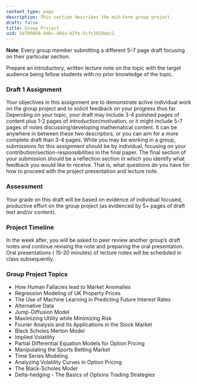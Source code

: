 ```yaml
---
content_type: page
description: This section describes the mid-term group project.
draft: false
title: Group Project
uid: 10709860-4d6c-485a-b2fe-5cfc2910ebc1
---
```

**Note**: Every group member submitting a different 5–7 page draft focusing on their particular section.

Prepare an introductory, written lecture note on the topic with the target audience being fellow students with no prior knowledge of the topic.

### Draft 1 Assignment

Your objectives in this assignment are to demonstrate active individual work on the group project and to solicit feedback on your progress thus far. Depending on your topic, your draft may include 3-4 polished pages of content plus 1-2 pages of introduction/motivation, or it might include 5-7 pages of notes discussing/developing mathematical content. It can be anywhere in between these two descriptors, or you can aim for a more complete draft than 3-4 pages. While you may be working in a group, submissions for this assignment should be by individual, focusing on your contribution/section-responsibilities in the final paper. The final section of your submission should be a reflection section in which you identify what feedback you would like to receive. That is, what questions do you have for how to proceed with the project presentation and lecture note.

### Assessment

Your grade on this draft will be based on evidence of individual focused, productive effort on the group project (as evidenced by 5+ pages of draft text and/or content).

### Project Timeline

In the week after, you will be asked to peer review another group’s draft notes and continue revising the note and preparing the oral presentation. Oral presentations ( 15-20 minutes) of lecture notes will be scheduled in class subsequently.

### Group Project Topics

- How Human Fallacies lead to Market Anomalies
- Regression Modeling of UK Property Prices
- The Use of Machine Learning in Predicting Future Interest Rates
- Alternative Data
- Jump-Diffusion Model
- Maximizing Utility while Minimizing Risk
- Fourier Analysis and Its Applications in the Stock Market
- Black Scholes Merton Model
- Implied Volatility
- Partial Differential Equation Models for Option Pricing
- Manipulating the Sports Betting Market
- Time Series Modeling
- Analyzing Volatility Curves in Option Pricing
- The Black-Scholes Model
- Delta-hedging - The Basics of Options Trading Strategies